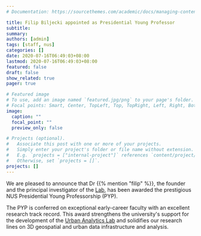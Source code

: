 ```yaml
---
# Documentation: https://sourcethemes.com/academic/docs/managing-content/

title: Filip Biljecki appointed as Presidential Young Professor
subtitle: 
summary: 
authors: [admin]
tags: [staff, nus]
categories: []
date: 2020-07-16T06:49:03+08:00
lastmod: 2020-07-16T06:49:03+08:00
featured: false
draft: false
show_related: true
pager: true

# Featured image
# To use, add an image named `featured.jpg/png` to your page's folder.
# Focal points: Smart, Center, TopLeft, Top, TopRight, Left, Right, BottomLeft, Bottom, BottomRight.
image:
  caption: ""
  focal_point: ""
  preview_only: false

# Projects (optional).
#   Associate this post with one or more of your projects.
#   Simply enter your project's folder or file name without extension.
#   E.g. `projects = ["internal-project"]` references `content/project/deep-learning/index.md`.
#   Otherwise, set `projects = []`.
projects: []
---
```


We are pleased to announce that Dr {{% mention "filip" %}}, the founder and the principal investigator of the [Lab](/), has been awarded the prestigious NUS Presidential Young Professorship (PYP).

The PYP is conferred on exceptional early-career faculty with an excellent research track record.
This award strengthens the university's support for the development of the [Urban Analytics Lab](/) and solidifies our research lines on 3D geospatial and urban data infrastructure and analysis.
